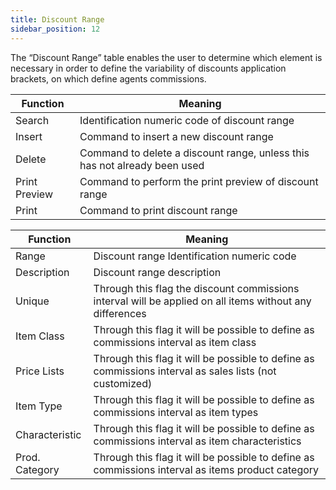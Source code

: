```yaml
---
title: Discount Range
sidebar_position: 12
---
```


The “Discount Range” table enables the user to determine which element is necessary in order to define the variability of discounts application brackets, on which define agents commissions.



| Function | Meaning |
| --- | --- |
| Search | Identification numeric code of discount range |
| Insert | Command to insert a new discount range |
| Delete | Command to delete a discount range, unless this has not already been used |
| Print Preview | Command to perform the print preview of discount range |
| Print | Command to print discount range |



| Function | Meaning |
| --- | --- |
| Range | Discount range Identification numeric code  |
| Description | Discount range description |
| Unique | Through this flag the discount commissions interval will be applied on all items without any differences |
| Item Class | Through this flag it will be possible to define as commissions interval as item class |
| Price Lists | Through this flag it will be possible to define as commissions interval as sales lists (not customized) |
| Item Type | Through this flag it will be possible to define as commissions interval as item types |
| Characteristic | Through this flag it will be possible to define as commissions interval as item characteristics |
| Prod. Category | Through this flag it will be possible to define as commissions interval as items product category |






